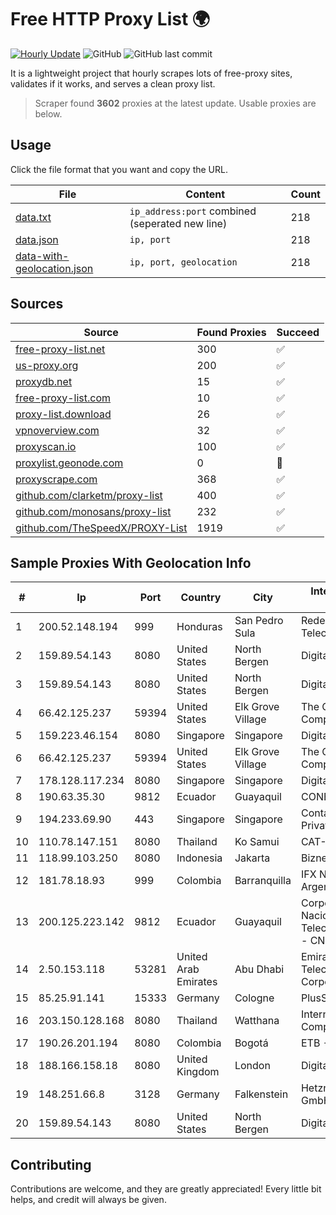 
# Free HTTP Proxy List 🌍

[![Hourly Update](https://github.com/mertguvencli/http-proxy-list/actions/workflows/main.yml/badge.svg?branch=main)](https://github.com/mertguvencli/http-proxy-list/actions/workflows/main.yml)
![GitHub](https://img.shields.io/github/license/mertguvencli/http-proxy-list)
![GitHub last commit](https://img.shields.io/github/last-commit/mertguvencli/http-proxy-list)

It is a lightweight project that hourly scrapes lots of free-proxy sites, validates if it works, and serves a clean proxy list.


> Scraper found **3602** proxies at the latest update. Usable proxies are below.

## Usage

Click the file format that you want and copy the URL.


|File|Content|Count|
|----|-------|-----|
|[data.txt](https://raw.githubusercontent.com/mertguvencli/http-proxy-list/main/proxy-list/data.txt)|`ip_address:port` combined (seperated new line)|218|
|[data.json](https://raw.githubusercontent.com/mertguvencli/http-proxy-list/main/proxy-list/data.json)|`ip, port`|218|
|[data-with-geolocation.json](https://raw.githubusercontent.com/mertguvencli/http-proxy-list/main/proxy-list/data-with-geolocation.json)|`ip, port, geolocation`|218|

## Sources

|Source|Found Proxies|Succeed|
|------|-------------|-------|
|[free-proxy-list.net](https://free-proxy-list.net)|300|✅|
|[us-proxy.org](https://www.us-proxy.org)|200|✅|
|[proxydb.net](http://proxydb.net)|15|✅|
|[free-proxy-list.com](https://free-proxy-list.com/?page=&port=&type%5B%5D=http&type%5B%5D=https&up_time=0&search=Search)|10|✅|
|[proxy-list.download](https://www.proxy-list.download/HTTP)|26|✅|
|[vpnoverview.com](https://vpnoverview.com/privacy/anonymous-browsing/free-proxy-servers)|32|✅|
|[proxyscan.io](https://www.proxyscan.io)|100|✅|
|[proxylist.geonode.com](https://proxylist.geonode.com/api/proxy-list?limit=300&page=1&sort_by=lastChecked&sort_type=desc&protocols=http,https)|0|🚫|
|[proxyscrape.com](https://api.proxyscrape.com/v2/?request=displayproxies&protocol=http&timeout=10000&country=all&ssl=all&anonymity=all)|368|✅|
|[github.com/clarketm/proxy-list](https://raw.githubusercontent.com/clarketm/proxy-list/master/proxy-list-raw.txt)|400|✅|
|[github.com/monosans/proxy-list](https://raw.githubusercontent.com/monosans/proxy-list/main/proxies/http.txt)|232|✅|
|[github.com/TheSpeedX/PROXY-List](https://raw.githubusercontent.com/TheSpeedX/PROXY-List/master/http.txt)|1919|✅|


## Sample Proxies With Geolocation Info

|#|Ip|Port|Country|City|Internet Service Provider|
|-|--|----|-------|----|-------------------------|
|1|200.52.148.194|999|Honduras|San Pedro Sula|Redes y Telecomunicaciones|
|2|159.89.54.143|8080|United States|North Bergen|DigitalOcean, LLC|
|3|159.89.54.143|8080|United States|North Bergen|DigitalOcean, LLC|
|4|66.42.125.237|59394|United States|Elk Grove Village|The Constant Company|
|5|159.223.46.154|8080|Singapore|Singapore|DigitalOcean, LLC|
|6|66.42.125.237|59394|United States|Elk Grove Village|The Constant Company|
|7|178.128.117.234|8080|Singapore|Singapore|DigitalOcean, LLC|
|8|190.63.35.30|9812|Ecuador|Guayaquil|CONECEL|
|9|194.233.69.90|443|Singapore|Singapore|Contabo Asia Private Limited|
|10|110.78.147.151|8080|Thailand|Ko Samui|CAT-BB|
|11|118.99.103.250|8080|Indonesia|Jakarta|Biznet Metronet|
|12|181.78.18.93|999|Colombia|Barranquilla|IFX Networks Argentina S.R.L|
|13|200.125.223.142|9812|Ecuador|Guayaquil|Corporacion Nacional De Telecomunicaciones - CNT EP|
|14|2.50.153.118|53281|United Arab Emirates|Abu Dhabi|Emirates Telecommunications Corporation|
|15|85.25.91.141|15333|Germany|Cologne|PlusServer GmbH|
|16|203.150.128.168|8080|Thailand|Watthana|Internet Thailand Company Ltd|
|17|190.26.201.194|8080|Colombia|Bogotá|ETB - Colombia|
|18|188.166.158.18|8080|United Kingdom|London|DigitalOcean|
|19|148.251.66.8|3128|Germany|Falkenstein|Hetzner Online GmbH|
|20|159.89.54.143|8080|United States|North Bergen|DigitalOcean, LLC|



## Contributing

Contributions are welcome, and they are greatly appreciated! Every
little bit helps, and credit will always be given.

